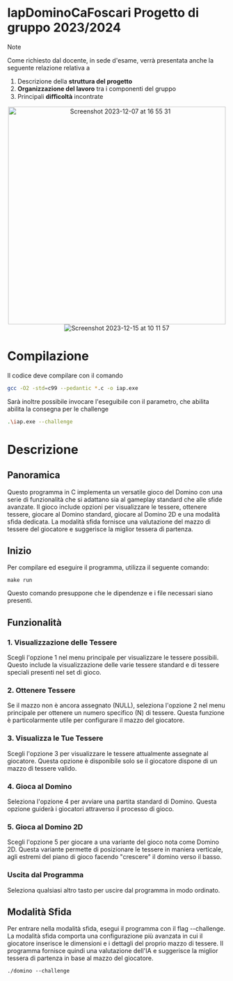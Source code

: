 # IapDominoCaFoscari Progetto di gruppo 2023/2024

> [!NOTE]
> Come richiesto dal docente, in sede d'esame, verrà presentata anche la seguente relazione relativa a 
> 1. Descrizione della **struttura del progetto** 
> 2. **Organizzazione del lavoro** tra i componenti del gruppo
> 3. Principali **diﬀicoltà** incontrate

<p align="center" width="100%">
<img width="500" hight="500" alt="Screenshot 2023-12-07 at 16 55 31" src="https://github.com/CunioloRaffaele/IapDominoCaFoscari/assets/64699933/e55f727a-3c23-4b7f-ba2e-7c69fe52948f">
<img alt="Screenshot 2023-12-15 at 10 11 57" src="https://github.com/CunioloRaffaele/IapDominoCaFoscari/assets/64699933/e9f87b3e-d3da-4d6a-bab7-e54fdddb5ccc">
</p>

# Compilazione
Il codice deve compilare con il comando
```sh
gcc -O2 -std=c99 --pedantic *.c -o iap.exe
```
Sarà inoltre possibile invocare l'eseguibile con il parametro, che abilita  abilita la consegna per le challenge
```sh
.\iap.exe --challenge
```
# Descrizione

## Panoramica

Questo programma in C implementa un versatile gioco del Domino con una serie di funzionalità che si adattano sia al gameplay standard che alle sfide avanzate. Il gioco include opzioni per visualizzare le tessere, ottenere tessere, giocare al Domino standard, giocare al Domino 2D e una modalità sfida dedicata. La modalità sfida fornisce una valutazione del mazzo di tessere del giocatore e suggerisce la miglior tessera di partenza.

## Inizio

Per compilare ed eseguire il programma, utilizza il seguente comando:

```
make run
```


Questo comando presuppone che le dipendenze e i file necessari siano presenti.

## Funzionalità

### 1. Visualizzazione delle Tessere

Scegli l'opzione 1 nel menu principale per visualizzare le tessere possibili. Questo include la visualizzazione delle varie tessere standard e di tessere speciali presenti nel set di gioco.

### 2. Ottenere Tessere

Se il mazzo non è ancora assegnato (NULL), seleziona l'opzione 2 nel menu principale per ottenere un numero specifico (N) di tessere. Questa funzione è particolarmente utile per configurare il mazzo del giocatore.

### 3. Visualizza le Tue Tessere

Scegli l'opzione 3 per visualizzare le tessere attualmente assegnate al giocatore. Questa opzione è disponibile solo se il giocatore dispone di un mazzo di tessere valido.

### 4. Gioca al Domino

Seleziona l'opzione 4 per avviare una partita standard di Domino. Questa opzione guiderà i giocatori attraverso il processo di gioco.

### 5. Gioca al Domino 2D

Scegli l'opzione 5 per giocare a una variante del gioco nota come Domino 2D. Questa variante permette di posizionare le tessere in maniera verticale, agli estremi del piano di gioco facendo "crescere" il domino verso il basso. 

### Uscita dal Programma

Seleziona qualsiasi altro tasto per uscire dal programma in modo ordinato.

## Modalità Sfida

Per entrare nella modalità sfida, esegui il programma con il flag --challenge. La modalità sfida comporta una configurazione più avanzata in cui il giocatore inserisce le dimensioni e i dettagli del proprio mazzo di tessere. Il programma fornisce quindi una valutazione dell'IA e suggerisce la miglior tessera di partenza in base al mazzo del giocatore.

```
./domino --challenge
```

